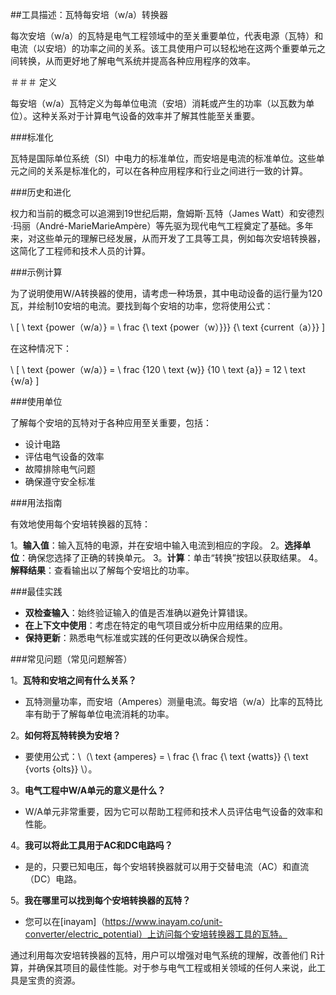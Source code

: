 ##工具描述：瓦特每安培（w/a）转换器

每次安培（w/a）的瓦特是电气工程领域中的至关重要单位，代表电源（瓦特）和电流（以安培）的功率之间的关系。该工具使用户可以轻松地在这两个重要单元之间转换，从而更好地了解电气系统并提高各种应用程序的效率。

＃＃＃ 定义

每安培（w/a）瓦特定义为每单位电流（安培）消耗或产生的功率（以瓦数为单位）。这种关系对于计算电气设备的效率并了解其性能至关重要。

###标准化

瓦特是国际单位系统（SI）中电力的标准单位，而安培是电流的标准单位。这些单元之间的关系是标准化的，可以在各种应用程序和行业之间进行一致的计算。

###历史和进化

权力和当前的概念可以追溯到19世纪后期，詹姆斯·瓦特（James Watt）和安德烈·玛丽（André-MarieMarieAmpère）等先驱为现代电气工程奠定了基础。多年来，对这些单元的理解已经发展，从而开发了工具等工具，例如每次安培转换器，这简化了工程师和技术人员的计算。

###示例计算

为了说明使用W/A转换器的使用，请考虑一种场景，其中电动设备的运行量为120瓦，并绘制10安培的电流。要找到每个安培的功率，您将使用公式：

\ [
\ text {power（w/a）} = \ frac {\ text {power（w）}}} {\ text {current（a）}}
\]

在这种情况下：

\ [
\ text {power（w/a）} = \ frac {120 \ text {w}} {10 \ text {a}} = 12 \ text {w/a}
\]

###使用单位

了解每个安培的瓦特对于各种应用至关重要，包括：

- 设计电路
- 评估电气设备的效率
- 故障排除电气问题
- 确保遵守安全标准

###用法指南

有效地使用每个安培转换器的瓦特：

1。**输入值**：输入瓦特的电源，并在安培中输入电流到相应的字段。
2。**选择单位**：确保您选择了正确的转换单元。
3。**计算**：单击“转换”按钮以获取结果。
4。**解释结果**：查看输出以了解每个安培比的功率。

###最佳实践

-  **双检查输入**：始终验证输入的值是否准确以避免计算错误。
-  **在上下文中使用**：考虑在特定的电气项目或分析中应用结果的应用。
-  **保持更新**：熟悉电气标准或实践的任何更改以确保合规性。

###常见问题（常见问题解答）

1。**瓦特和安培之间有什么关系？**
- 瓦特测量功率，而安培（Amperes）测量电流。每安培（w/a）比率的瓦特比率有助于了解每单位电流消耗的功率。

2。**如何将瓦特转换为安培？**
- 要使用公式：\（\ text {amperes} = \ frac {\ frac {\ text {watts}} {\ text {vorts {olts}} \）。

3。**电气工程中W/A单元的意义是什么？**
-  W/A单元非常重要，因为它可以帮助工程师和技术人员评估电气设备的效率和性能。

4。**我可以将此工具用于AC和DC电路吗？**
- 是的，只要已知电压，每个安培转换器就可以用于交替电流（AC）和直流（DC）电路。

5。**我在哪里可以找到每个安培转换器的瓦特？**
- 您可以在[inayam]（https://www.inayam.co/unit-converter/electric_potential）上访问每个安培转换器工具的瓦特。

通过利用每次安培转换器的瓦特，用户可以增强对电气系统的理解，改善他们 R计算，并确保其项目的最佳性能。对于参与电气工程或相关领域的任何人来说，此工具是宝贵的资源。